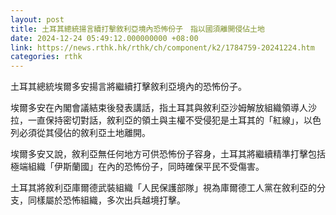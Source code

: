 ```yaml
---
layout: post
title: 土耳其總統揚言續打擊敘利亞境內恐怖份子　指以國須離開侵佔土地
date: 2024-12-24 05:49:12.000000000 +08:00
link: https://news.rthk.hk/rthk/ch/component/k2/1784759-20241224.htm
categories: rthk
---
```


土耳其總統埃爾多安揚言將繼續打擊敘利亞境內的恐怖份子。

埃爾多安在內閣會議結束後發表講話，指土耳其與敘利亞沙姆解放組織領導人沙拉，一直保持密切對話，敘利亞的領土與主權不受侵犯是土耳其的「紅線」，以色列必須從其侵佔的敘利亞土地離開。

埃爾多安又說，敘利亞無任何地方可供恐怖份子容身，土耳其將繼續精準打擊包括極端組織「伊斯蘭國」在內的恐怖份子，同時確保平民不受傷害。

土耳其將敘利亞庫爾德武裝組織「人民保護部隊」視為庫爾德工人黨在敘利亞的分支，同樣屬於恐怖組織，多次出兵越境打擊。
